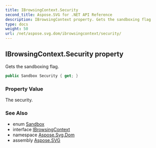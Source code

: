 ```yaml
---
title: IBrowsingContext.Security
second_title: Aspose.SVG for .NET API Reference
description: IBrowsingContext property. Gets the sandboxing flag
type: docs
weight: 50
url: /net/aspose.svg.dom/ibrowsingcontext/security/
---
```

## IBrowsingContext.Security property

Gets the sandboxing flag.

```csharp
public Sandbox Security { get; }
```

### Property Value

The security.

### See Also

* enum [Sandbox](../../../aspose.svg/sandbox/)
* interface [IBrowsingContext](../)
* namespace [Aspose.Svg.Dom](../../../aspose.svg.dom/)
* assembly [Aspose.SVG](../../../)
